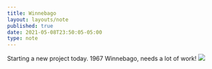 ```yaml
---
title: Winnebago
layout: layouts/note
published: true
date: 2021-05-08T23:50:05-05:00
type: note
---
```

Starting a new project today. 1967 Winnebago, needs a lot of work!
![](https://timculverhouse.com/assets/img/IMG_0556.jpeg)